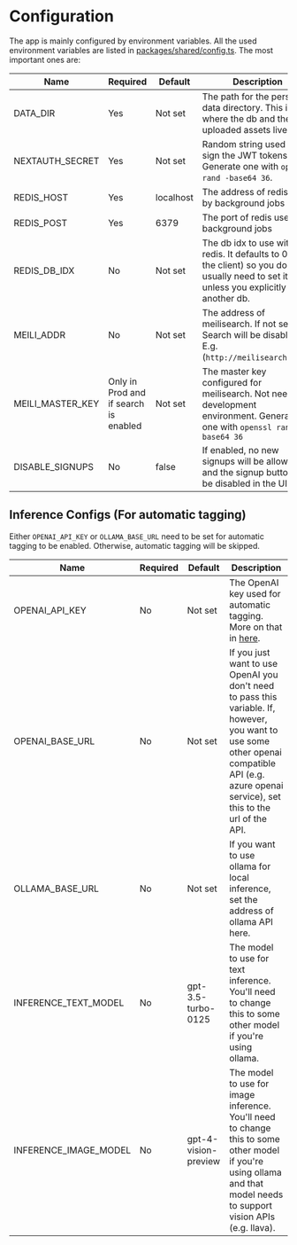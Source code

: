 # Configuration

The app is mainly configured by environment variables. All the used environment variables are listed in [packages/shared/config.ts](https://github.com/MohamedBassem/hoarder-app/blob/main/packages/shared/config.ts). The most important ones are:

| Name             | Required                              | Default   | Description                                                                                                                               |
| ---------------- | ------------------------------------- | --------- | ----------------------------------------------------------------------------------------------------------------------------------------- |
| DATA_DIR         | Yes                                   | Not set   | The path for the persistent data directory. This is where the db and the uploaded assets live.                                            |
| NEXTAUTH_SECRET  | Yes                                   | Not set   | Random string used to sign the JWT tokens. Generate one with `openssl rand -base64 36`.                                                   |
| REDIS_HOST       | Yes                                   | localhost | The address of redis used by background jobs                                                                                              |
| REDIS_POST       | Yes                                   | 6379      | The port of redis used by background jobs                                                                                                 |
| REDIS_DB_IDX     | No                                    | Not set   | The db idx to use with redis. It defaults to 0 (in the client) so you don't usually need to set it unless you explicitly want another db. |
| MEILI_ADDR       | No                                    | Not set   | The address of meilisearch. If not set, Search will be disabled. E.g. (`http://meilisearch:7700`)                                         |
| MEILI_MASTER_KEY | Only in Prod and if search is enabled | Not set   | The master key configured for meilisearch. Not needed in development environment. Generate one with `openssl rand -base64 36`             |
| DISABLE_SIGNUPS  | No                                    | false     | If enabled, no new signups will be allowed and the signup button will be disabled in the UI                                               |

## Inference Configs (For automatic tagging)

Either `OPENAI_API_KEY` or `OLLAMA_BASE_URL` need to be set for automatic tagging to be enabled. Otherwise, automatic tagging will be skipped.

| Name                  | Required | Default              | Description                                                                                                                                                                                     |
| --------------------- | -------- | -------------------- | ----------------------------------------------------------------------------------------------------------------------------------------------------------------------------------------------- |
| OPENAI_API_KEY        | No       | Not set              | The OpenAI key used for automatic tagging. More on that in [here](/openai).                                                                                                                     |
| OPENAI_BASE_URL       | No       | Not set              | If you just want to use OpenAI you don't need to pass this variable. If, however, you want to use some other openai compatible API (e.g. azure openai service), set this to the url of the API. |
| OLLAMA_BASE_URL       | No       | Not set              | If you want to use ollama for local inference, set the address of ollama API here.                                                                                                              |
| INFERENCE_TEXT_MODEL  | No       | gpt-3.5-turbo-0125   | The model to use for text inference. You'll need to change this to some other model if you're using ollama.                                                                                     |
| INFERENCE_IMAGE_MODEL | No       | gpt-4-vision-preview | The model to use for image inference. You'll need to change this to some other model if you're using ollama and that model needs to support vision APIs (e.g. llava).                           |
